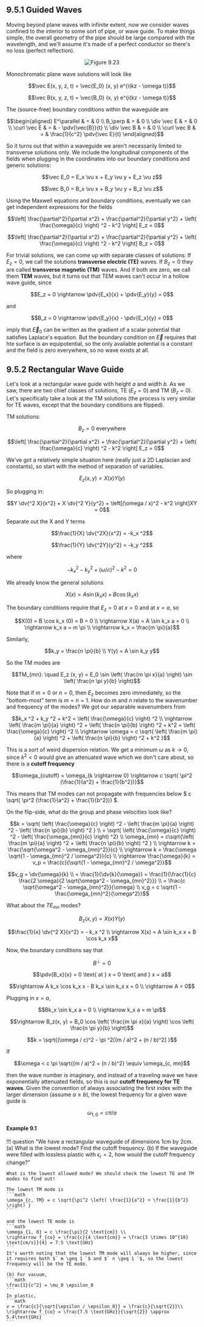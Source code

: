 ## 9.5.1 Guided Waves

Moving beyond plane waves with infinite extent, now we consider waves confined to the interior to some sort of pipe, or wave guide. To make things simple, the overall geometry of the pipe should be large compared with the wavelength, and we'll assume it's made of a perfect conductor so there's no loss (perfect reflection).

<p align="center"> <img alt="Figure 9.23" src="../img/9.23.png" /> </p>

Monochromatic plane wave solutions will look like

```math
\vec E(x, y, z, t) = \vec{E_0} (x, y) e^{i(kz - \omega t)}
```
```math
\vec B(x, y, z, t) = \vec{B_0} (x, y) e^{i(kz - \omega t)}
```

The (source-free) boundary conditions within the waveguide are
```math
\begin{aligned}
E^\parallel & = & 0 \\
B_\perp & = & 0 \\
\div \vec E & = & 0 \\
\curl \vec E & = & - \pdv{\vec{B}}{t} \\
\div \vec B & = & 0 \\
\curl \vec B & = & \frac{1}{c^2} \pdv{\vec E}{t}
\end{aligned}
```

So it turns out that within a waveguide we aren't necessarily limited to transverse solutions only. We include the longitudinal components of the fields when plugging in the coordinates into our boundary conditions and generic solutions:

```math
\vec E_0 = E_x \vu x + E_y \vu y + E_z \vu z
```
```math
\vec B_0 = B_x \vu x + B_y \vu y + B_z \vu z
```

Using the Maxwell equations and boundary conditions, eventually we can get independent expressions for the fields 
```math
\left[ \frac{\partial^2}{\partial x^2} + \frac{\partial^2}{\partial y^2} + \left( \frac{\omega}{c} \right) ^2 - k^2 \right] E_z = 0
```
```math
\left[ \frac{\partial^2}{\partial x^2} + \frac{\partial^2}{\partial y^2} + \left( \frac{\omega}{c} \right) ^2 - k^2 \right] B_z = 0
```

For trivial solutions, we can come up with separate classes of solutions: If $` E_z = 0 `$, we call the solutions __transverse electric (TE)__ waves. If $` B_z = 0 `$ they are called __transverse magnetic (TM)__ waves. And if both are zero, we call them __TEM__ waves, but it turns out that TEM waves can't occur in a hollow wave guide, since
```math
E_z = 0 \rightarrow \pdv{E_x}{x} + \pdv{E_y}{y} = 0
```
and
```math
B_z = 0 \rightarrow \pdv{E_y}{x} - \pdv{E_x}{y} = 0
```
imply that $` \vec E_0 `$ can be written as the gradient of a scalar potential that satisfies Laplace's equation. But the boundary condition on $` \vec E `$ requires that hte surface is an equipotential, so the only available potential is a constant and the field is zero everywhere, so no wave exists at all.

## 9.5.2 Rectangular Wave Guide

Let's look at a rectangular wave guide with height $` a `$ and width $` b `$. As we saw, there are two chief classes of solutions, TE ($` E_z = 0 `$) and TM ($` B_z = 0 `$). Let's specifically take a look at the TM solutions (the process is very similar for TE waves, except that the boundary conditions are flipped).

TM solutions:
```math
B_z = 0 \text{ everywhere }
```
```math
\left[ \frac{\partial^2}{\partial x^2} + \frac{\partial^2}{\partial y^2} + \left( \frac{\omega}{c} \right) ^2 - k^2 \right] E_z = 0
```

We've got a relatively simple situation here (really just a 2D Laplacian and constants), so start with the method of separation of variables.
```math
E_z(x, y) = X(x) Y(y)
```
So plugging in:
```math
Y \dv{^2 X}{x^2} + X \dv{^2 Y}{y^2} + \left[(\omega / x)^2 - k^2 \right]XY = 0
```
Separate out the X and Y terms
```math
\frac{1}{X} \dv{^2X}{x^2} = -k_x ^2
```
```math
\frac{1}{Y} \dv{^2Y}{y^2} = -k_y ^2
```
where
```math
-k_x ^2 -k_y ^2 + (\omega / c)^2 - k^2 = 0
```

We already know the general solutions

```math
X(x) = A \sin (k_x x) + B \cos (k_x x)
```

The boundary conditions require that $` E_z = 0 `$ at $` x = 0 `$ and at $` x = a `$, so
```math
X(0) = B \cos k_x (0) = B = 0 \\
\rightarrow X(a) = A \sin k_x a = 0 \\
\rightarrow k_x a = m \pi \\
\rightarrow k_x = \frac{m \pi}{a}
```

Similarly,
```math
k_y = \frac{n \pi}{b} \\
Y(y) = A \sin k_y y
```

So the TM modes are
```math
TM_{mn}: \quad  E_z (x, y) = E_0 \sin \left( \frac{m \pi x}{a} \right) \sin \left( \frac{n \pi y}{b} \right)
```

Note that if $` m = 0 `$ or $` n = 0 `$, then $` E_z `$ becomes zero immediately, so the "bottom-most" term is $` m = n = 1 `$. How do $` m `$ and $` n `$ relate to the wavenumber and frequency of the modes? We got our separable wavenumbers from
```math
k_x ^2 + k_y ^2 + k^2 = \left( \frac{\omega}{c} \right) ^2 \\
\rightarrow \left( \frac{m \pi}{a} \right) ^2 + \left( \frac{n \pi}{b} \right) ^2 + k^2 = \left( \frac{\omega}{c} \right) ^2 \\
\rightarrow \omega = c \sqrt{ \left( \frac{m \pi}{a} \right) ^2 + \left( \frac{n \pi}{b} \right) ^2 + k^2 }
```
This is a sort of weird dispersion relation. We get a minimum $` \omega `$ as $` k \rightarrow 0 `$, since $` k^2 < 0 `$ would give an attenuated wave which we don't care about, so there is a __cutoff frequency__ 
```math
\omega_{cutoff} = \omega_{k \rightarrow 0} \rightarrow c \sqrt{ \pi^2 (\frac{1}{a^2} + \frac{1}{b^2})}
```
This means that TM modes can not propagate with frequencies below $` c \sqrt{ \pi^2 (\frac{1}{a^2} + \frac{1}{b^2})} `$.

On the flip-side, what do the group and phase velocities look like?
```math
k = \sqrt{ \left( \frac{\omega}{c} \right) ^2 - \left( \frac{m \pi}{a} \right) ^2 - \left( \frac{n \pi}{b} \right) ^2 } \\
= \sqrt{  \left( \frac{\omega}{c} \right) ^2 - \left( \frac{\omega_{mn}}{c} \right) ^2} \\
\omega_{mn} = c\sqrt{\left( \frac{m \pi}{a} \right) ^2 + \left( \frac{n \pi}{b} \right) ^2 } \\
\rightarrow k = \frac{\sqrt{\omega^2 - \omega_{mn}^2}}{c} \\
\rightarrow k = \frac{\omega \sqrt{1 - \omega_{mn}^2 / \omega^2}}{c} \\
\rightarrow \frac{\omega}{k} = v_p = \frac{c}{\sqrt{1 - \omega_{mn}^2 / \omega^2}}
```
```math
v_g = \dv{\omega}{k} \\
 = \frac{1}{\dv{k}{\omega}}
 = \frac{1}{\frac{1}{c} \frac{2 \omega}{2 \sqrt{\omega^2 - \omega_{mn}^2}}} \\
 = \frac{c \sqrt{\omega^2 - \omega_{mn}^2}}{\omega} \\
 v_g = c \sqrt{1 - \frac{\omega_{mn}^2}{\omega^2}}
```



What about the $` TE_{mn} `$ modes? 

```math
B_z(x, y) = X(x) Y(y)
```
```math
\frac{1}{x} \dv{^2 X}{x^2} = - k_x ^2 \\
\rightarrow X(x) = A \sin k_x x + B \cos k_x x
```
Now, the boundary conditions say that
```math
B^ \perp = 0
```
```math
\pdv{B_x}{x} = 0 \text{ at } x = 0 \text{ and } x = a
```
```math
\rightarrow A k_x \cos k_x x - B k_x \sin k_x x = 0 \\
\rightarrow A = 0
```
Plugging in $` x = a `$,
```math
Bk_x \sin k_x a = 0 \\
\rightarrow k_x a = m \pi
```
```math
\rightarrow B_z(x, y) = B_0 \cos \left( \frac{m \pi x}{a} \right) \cos \left( \frac{n \pi y}{b} \right)
```
```math
k = \sqrt{(\omega / c)^2 - \pi ^2[(m / a)^2 + (n / b)^2] }
```
If
```math
\omega < c \pi \sqrt{(m / a)^2 + (n / b)^2} \equiv \omega_{c, mn}
```
then the wave number is imaginary, and instead of a traveling wave we have exponentially attenuated fields, so this is our __cutoff frequency for TE waves__. Given the convention of always associating the first index with the larger dimension (assume $` a \geq b `$), the lowest frequency for a given wave guide is
```math
\omega_{1,0} = c \pi / a
```

#### Example 9.1

!!! question "We have a rectangular waveguide of dimensions 1cm by 2cm. (a) What is the lowest mode? Find the cutoff frequency. (b) If the waveguide were filled with lossless plastic with $` \epsilon_r = 2`$, how would the cutoff frequency change?"

    What is the lowest allowed mode? We should check the lowest TE and TM modes to find out!

    The lowest TM mode is
    ```math
    \omega_{c, TM} = c \sqrt{\pi^2 \left( \frac{1}{a^2} + \frac{1}{b^2} \right) }
    ```

    and the lowest TE mode is
    ```math
    \omega_{1, 0} = c \frac{\pi}{2 \text{cm}} \\
    \rightarrow f_{co} = \frac{c}{4 \text{cm}} = \frac{3 \times 10^{10} \text{cm/s}}{4} = 7.5 \text{GHz}
    ```
    It's worth noting that the lowest TM mode will always be higher, since it requires both $` m \geq 1 `$ and $` n \geq 1 `$, so the lowest frequency will be the TE mode.

    (b) For vacuum,
    ```math
    \frac{1}{c^2} = \mu_0 \epsilon_0
    ```
    In plastic,
    ```math
    v = \frac{c}{\sqrt{\epsilon / \epsilon_0}} = \frac{c}{\sqrt{2}}\\
    \rightarrow f_{co} = \frac{7.5 \text{GHz}}{\sqrt{2}} \approx 5.4\text{GHz}
    ```
